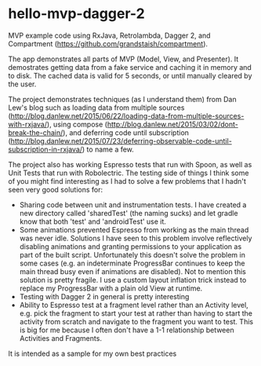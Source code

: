# hello-mvp-dagger-2

MVP example code using RxJava, Retrolambda, Dagger 2, and Compartment (https://github.com/grandstaish/compartment).

The app demonstrates all parts of MVP (Model, View, and Presenter). It demostrates getting data from a fake service and caching it in memory and to disk. The cached data is valid for 5 seconds, or until manually cleared by the user. 

The project demonstrates techniques (as I understand them) from Dan Lew's blog such as loading data from multiple sources (http://blog.danlew.net/2015/06/22/loading-data-from-multiple-sources-with-rxjava/), using compose (http://blog.danlew.net/2015/03/02/dont-break-the-chain/), and deferring code until subscription (http://blog.danlew.net/2015/07/23/deferring-observable-code-until-subscription-in-rxjava/) to name a few.

The project also has working Espresso tests that run with Spoon, as well as Unit Tests that run with Robolectric. The testing side of things I think some of you might find interesting as I had to solve a few problems that I hadn't seen very good solutions for:

- Sharing code between unit and instrumentation tests. I have created a new directory called 'sharedTest' (the naming sucks) and let gradle know that both 'test' and 'androidTest' use it.
- Some animations prevented Espresso from working as the main thread was never idle. Solutions I have seen to this problem involve reflectively disabling animations and granting permissions to your application as part of the built script. Unfortunately this doesn't solve the problem in some cases (e.g. an indeterminate ProgressBar continues to keep the main thread busy even if animations are disabled). Not to mention this solution is pretty fragile. I use a custom layout inflation trick instead to replace my ProgressBar with a plain old View at runtime.
- Testing with Dagger 2 in general is pretty interesting
- Ability to Espresso test at a fragment level rather than an Activity level, e.g. pick the fragment to start your test at rather than having to start the activity from scratch and navigate to the fragment you want to test. This is big for me because I often don't have a 1-1 relationship between Activities and Fragments.

It is intended as a sample for my own best practices
